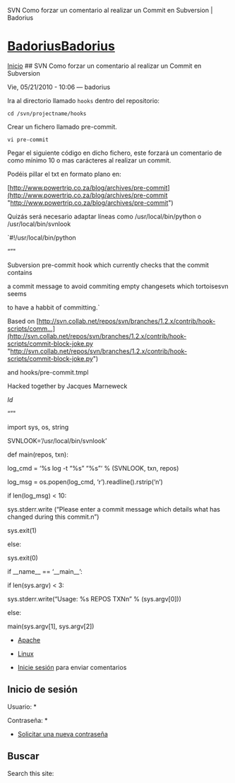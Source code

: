 





SVN Como forzar un comentario al realizar un Commit en Subversion | Badorius


















# [BadoriusBadorius](/ "Badorius")

 
 

[Inicio](/) ## SVN Como forzar un comentario al realizar un Commit en Subversion

 

Vie, 05/21/2010 - 10:06 — badorius

Ira al directorio llamado  `hooks`  dentro del repositorio:


 `cd /svn/projectname/hooks`


Crear un fichero llamado pre-commit.


 `vi pre-commit`


Pegar el siguiente código en dicho fichero, este forzará un comentario de como mínimo 10 o mas carácteres al realizar un commit.


Podéis pillar el txt en formato plano en:


[http://www.powertrip.co.za/blog/archives/pre-commit](http://www.powertrip.co.za/blog/archives/pre-commit "http://www.powertrip.co.za/blog/archives/pre-commit")


Quizás será necesario adaptar líneas como /usr/local/bin/python o /usr/local/bin/svnlook


 `#!/usr/local/bin/python  

“”"  

Subversion pre-commit hook which currently checks that the commit contains  

a commit message to avoid commiting empty changesets which tortoisesvn seems  

to have a habbit of committing.`


Based on [http://svn.collab.net/repos/svn/branches/1.2.x/contrib/hook-scripts/comm...](http://svn.collab.net/repos/svn/branches/1.2.x/contrib/hook-scripts/commit-block-joke.py "http://svn.collab.net/repos/svn/branches/1.2.x/contrib/hook-scripts/commit-block-joke.py")  

and hooks/pre-commit.tmpl


Hacked together by Jacques Marneweck 


$Id$  

“”"


import sys, os, string


SVNLOOK=’/usr/local/bin/svnlook’


def main(repos, txn):  

log\_cmd = ‘%s log -t “%s” “%s”‘ % (SVNLOOK, txn, repos)  

log\_msg = os.popen(log\_cmd, ‘r’).readline().rstrip(‘n’)


if len(log\_msg) < 10:  

sys.stderr.write (“Please enter a commit message which details what has changed during this commit.n”)  

sys.exit(1)  

else:  

sys.exit(0)


if \_\_name\_\_ == ‘\_\_main\_\_’:  

if len(sys.argv) < 3:  

sys.stderr.write(“Usage: %s REPOS TXNn” % (sys.argv[0]))  

else:  

main(sys.argv[1], sys.argv[2])  







* [Apache](/?q=taxonomy/term/9)
* [Linux](/?q=taxonomy/term/2)


* [Inicie sesión](/?q=user/login&destination=comment%2Freply%2F25%23comment-form) para enviar comentarios





 


## Inicio de sesión




Usuario: *



Contraseña: *



* [Solicitar una nueva contraseña](/?q=user/password "Solicita una contraseña nueva por correo electrónico.")






## Buscar





Search this site: 










 




